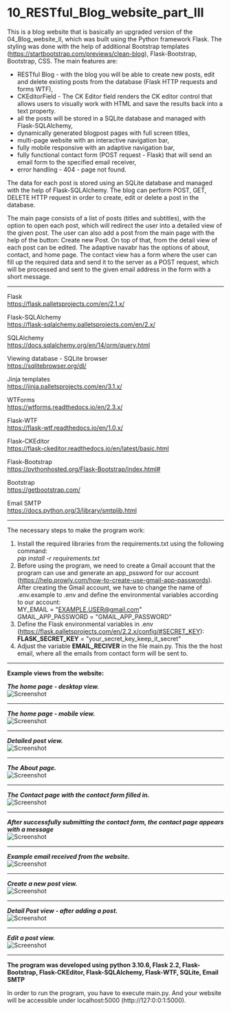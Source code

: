 # 10_RESTful_Blog_website_part_III

This is a blog website that is basically an upgraded version of the 04_Blog_website_II, which was built using the Python framework Flask. The styling was done with the help of additional Bootstrap templates (https://startbootstrap.com/previews/clean-blog), Flask-Bootstrap, Bootstrap, CSS. The main features are:</br>
- RESTful Blog - with the blog you will be able to create new posts, edit and delete existing posts from the database (Flask HTTP requests and forms WTF),</br>
- CKEditorField - The CK Editor field renders the CK editor control that allows users to visually work with HTML and save the results back into a text property.</br>
- all the posts will be stored in a SQLite database and managed with Flask-SQLAlchemy,</br>
- dynamically generated blogpost pages with full screen titles,</br>
- multi-page website with an interactive navigation bar,</br>
- fully mobile responsive with an adaptive navigation bar,</br> 
- fully functional contact form (POST request - Flask) that will send an email form to the specified email receiver,</br>
- error handling - 404 - page not found.</br>


The data for each post is stored using an SQLite database and managed with the help of Flask-SQLAlchemy.
The blog can perform POST, GET, DELETE HTTP request in order to create, edit or delete a post in the database.


The main page consists of a list of posts (titles and subtitles), with the option to open each post, which will redirect the user into a detailed view of the given post. The user can also add a post from the main page with the help of the button: Create new Post. On top of that, from the detail view of each post can be edited.
The adaptive navabr has the options of about, contact, and home page. The contact view has a form where the user can fill up the required data and send it to the server as a POST request, which will be processed and sent to the given email address in the form with a short message.


---

Flask</br>
https://flask.palletsprojects.com/en/2.1.x/</br>

Flask-SQLAlchemy</br>
https://flask-sqlalchemy.palletsprojects.com/en/2.x/</br>

SQLAlchemy</br>
https://docs.sqlalchemy.org/en/14/orm/query.html </br>

Viewing database - SQLite browser </br>
https://sqlitebrowser.org/dl/ </br>

Jinja templates</br>
https://jinja.palletsprojects.com/en/3.1.x/</br>

WTForms</br>
https://wtforms.readthedocs.io/en/2.3.x/</br>

Flask-WTF</br>
https://flask-wtf.readthedocs.io/en/1.0.x/</br>

Flask-CKEditor</br>
https://flask-ckeditor.readthedocs.io/en/latest/basic.html</br>

Flask-Bootstrap</br>
https://pythonhosted.org/Flask-Bootstrap/index.html#</br>

Bootstrap </br>
https://getbootstrap.com/ </br>

Email SMTP </br>
https://docs.python.org/3/library/smtplib.html </br>


---

The necessary steps to make the program work:</br>
1. Install the required libraries from the requirements.txt using the following command: </br>
*pip install -r requirements.txt*</br>
2. Before using the program, we need to create a Gmail account that the program can use and generate an app_pssword for our account (https://help.prowly.com/how-to-create-use-gmail-app-passwords). After creating the Gmail account, we have to change the name of .env.example to .env and define the environmental variables according to our account:</br>
MY_EMAIL = "EXAMPLE.USER@gmail.com"</br>
GMAIL_APP_PASSWORD = "GMAIL_APP_PASSWORD"</br>
3. Define the Flask environmental variables in .env (https://flask.palletsprojects.com/en/2.2.x/config/#SECRET_KEY):</br>
**FLASK_SECRET_KEY** = "your_secret_key_keep_it_secret"</br>
4. Adjust the variable **EMAIL_RECIVER** in the file main.py. This the the host email, where all the emails from contact form will be sent to.



---

**Example views from the website:**</br>


***The home page - desktop view.***</br>
![Screenshot](docs/img/01-Home_page_desktop.png)</br>

---

***The home page - mobile view.***</br>
![Screenshot](docs/img/02-Home_page_mobile.png)</br>

---

***Detailed post view.***</br>
![Screenshot](docs/img/03_detailed_post_view.png)</br>

---

***The About page.***</br>
![Screenshot](docs/img/04_about_view.png)</br>

---

***The Contact page with the contact form filled in.***</br>
![Screenshot](docs/img/05_contact_view_and_filled_form.png)</br>

---

***After successfully submitting the contact form, the contact page appears with a message***</br>
![Screenshot](docs/img/06_contact_view_after_data_sent.png)</br>

---

***Example email received from the website.***</br>
![Screenshot](docs/img/07_email_recived.png)</br>

---

***Create a new post view.***</br>
![Screenshot](docs/img/08_Create_New_Post_View.png)</br>

---

***Detail Post view - after adding a post.***</br>
![Screenshot](docs/img/09_Detail_Post_View_after_adding.png)</br>

---

***Edit a post view.***</br>
![Screenshot](docs/img/10_Edit_Post_view.png)</br>

---

**The program was developed using python 3.10.6, Flask 2.2, Flask-Bootstrap, Flask-CKEditor, Flask-SQLAlchemy, Flask-WTF, SQLite, Email SMTP**


In order to run the program, you have to execute main.py.
And your website will be accessible under localhost:5000 (http://127:0:0:1:5000).
